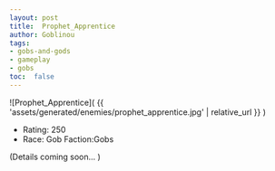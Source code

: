 ```yaml
---
layout: post
title:  Prophet_Apprentice
author: Goblinou
tags:
- gobs-and-gods
- gameplay
- gobs
toc:  false
---
```


![Prophet_Apprentice]( {{ 'assets/generated/enemies/prophet_apprentice.jpg' | relative_url }} )
- Rating: 250
- Race: Gob  Faction:Gobs

(Details coming soon... )